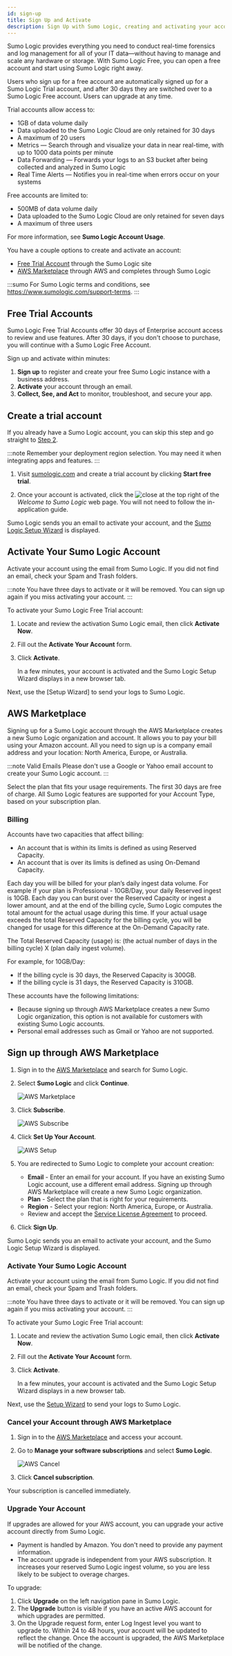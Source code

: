 ```yaml
---
id: sign-up
title: Sign Up and Activate
description: Sign Up with Sumo Logic, creating and activating your account.
---
```



Sumo Logic provides everything you need to conduct real-time forensics and log management for all of your IT data—without having to manage and scale any hardware or storage. With Sumo Logic Free, you can open a free account and start using Sumo Logic right away.

Users who sign up for a free account are automatically signed up for a Sumo Logic Trial account, and after 30 days they are switched over to a Sumo Logic Free account. Users can upgrade at any time.

Trial accounts allow access to:

- 1GB of data volume daily
- Data uploaded to the Sumo Logic Cloud are only retained for 30 days
- A maximum of 20 users
- Metrics — Search through and visualize your data in near real-time, with up to 1000 data points per minute
- Data Forwarding — Forwards your logs to an S3 bucket after being collected and analyzed in Sumo Logic
- Real Time Alerts — Notifies you in real-time when errors occur on your systems

Free accounts are limited to:

- 500MB of data volume daily
- Data uploaded to the Sumo Logic Cloud are only retained for seven days
- A maximum of three users

For more information, see **Sumo Logic Account Usage**.

You have a couple options to create and activate an account:

* [Free Trial Account](#free-trial-accounts) through the Sumo Logic site
* [AWS Marketplace](#aws-marketplace) through AWS and completes through Sumo Logic

:::sumo 
For Sumo Logic terms and conditions, see https://www.sumologic.com/support-terms.
:::

## Free Trial Accounts

Sumo Logic Free Trial Accounts offer 30 days of Enterprise account access to review and use features. After 30 days, if you don't choose to purchase, you will continue with a Sumo Logic Free Account.

Sign up and activate within minutes:

1. **Sign up** to register and create your free Sumo Logic instance with a business address.
1. **Activate** your account through an email.
1. **Collect, See, and Act** to monitor, troubleshoot, and secure your app.

## Create a trial account
If you already have a Sumo Logic account, you can skip this step and go straight to [Step 2](#step-2---create-a-sumo-logic-access-key).

:::note
Remember your deployment region selection. You may need it when integrating apps and features.
:::

1. Visit [sumologic.com](https://sumologic.com) and create a trial account by clicking **Start free trial**.

1. Once your account is activated, click the ![close](/img/get-started/github/close-icon.png) at the top right of the *Welcome to Sumo Logic* web page. You will not need to follow the in-application guide.

Sumo Logic sends you an email to activate your account, and the [Sumo Logic Setup Wizard](/docs/send-data/setup-wizard) is displayed.

## Activate Your Sumo Logic Account

Activate your account using the email from Sumo Logic. If you did not find an email, check your Spam and Trash folders.

:::note
You have three days to activate or it will be removed. You can sign up again if you miss activating your account.
:::

To activate your Sumo Logic Free Trial account:

1. Locate and review the activation Sumo Logic email, then click **Activate Now**.
1. Fill out the **Activate Your Account** form.
1. Click **Activate**.

    In a few minutes, your account is activated and the Sumo Logic Setup Wizard displays in a new browser tab.

Next, use the [Setup Wizard] to send your logs to Sumo Logic.

## AWS Marketplace

Signing up for a Sumo Logic account through the AWS Marketplace creates a new Sumo Logic organization and account. It allows you to pay your bill using your Amazon account. All you need to sign up is a company email address and your location: North America, Europe, or Australia.

:::note Valid Emails
Please don't use a Google or Yahoo email account to create your Sumo Logic account.
:::

Select the plan that fits your usage requirements. The first 30 days are free of charge. All Sumo Logic features are supported for your Account Type, based on your subscription plan.

### Billing

Accounts have two capacities that affect billing:

- An account that is within its limits is defined as using Reserved Capacity.
- An account that is over its limits is defined as using On-Demand Capacity.

Each day you will be billed for your plan’s daily ingest data volume. For example if your plan is Professional - 10GB/Day, your daily Reserved ingest is 10GB. Each day you can burst over the Reserved Capacity or ingest a lower amount, and at the end of the billing cycle, Sumo Logic computes the total amount for the actual usage during this time. If your actual usage exceeds the total Reserved Capacity for the billing cycle, you will be changed for usage for this difference at the On-Demand Capacity rate.

The Total Reserved Capacity (usage) is: (the actual number of days in the billing cycle) X (plan daily ingest volume).

For example, for 10GB/Day:

- If the billing cycle is 30 days, the Reserved Capacity is 300GB.
- If the billing cycle is 31 days, the Reserved Capacity is 310GB.

These accounts have the following limitations:

- Because signing up through AWS Marketplace creates a new Sumo Logic organization, this option is not available for customers with existing Sumo Logic accounts.
- Personal email addresses such as Gmail or Yahoo are not supported.

## Sign up through AWS Marketplace

1. Sign in to the [AWS Marketplace](https://aws.amazon.com/marketplace) and search for Sumo Logic.
1. Select **Sumo Logic** and click **Continue**.  

    ![AWS Marketplace](/img/get-started/aws_marketplace.png)

1. Click **Subscribe**.  

    ![AWS Subscribe](/img/get-started/aws_marketplace_subscribe.png)

1. Click **Set Up Your Account**.  

    ![AWS Setup](/img/get-started/aws_marketplace_setup.png)

1. You are redirected to Sumo Logic to complete your account creation:

    - **Email** - Enter an email for your account. If you have an existing Sumo Logic account, use a different email address. Signing up through AWS Marketplace will create a new Sumo Logic organization.
    - **Plan** - Select the plan that is right for your requirements.
    - **Region** - Select your region: North America, Europe, or Australia.
    - Review and accept the [Service License Agreement](https://www.sumologic.com/service-agreement/) to proceed.
1. Click **Sign Up**.

Sumo Logic sends you an email to activate your account, and the Sumo Logic Setup Wizard is displayed.

### Activate Your Sumo Logic Account

Activate your account using the email from Sumo Logic. If you did not find an email, check your Spam and Trash folders.

:::note
You have three days to activate or it will be removed. You can sign up again if you miss activating your account.
:::

To activate your Sumo Logic Free Trial account:

1. Locate and review the activation Sumo Logic email, then click **Activate Now**.
1. Fill out the **Activate Your Account** form.
1. Click **Activate**.

    In a few minutes, your account is activated and the Sumo Logic Setup Wizard displays in a new browser tab.

Next, use the [Setup Wizard](/docs/send-data/setup-wizard) to send your logs to Sumo Logic.

### Cancel your Account through AWS Marketplace

1. Sign in to the [AWS Marketplace](https://aws.amazon.com/marketplace) and access your account.
1. Go to **Manage your software subscriptions** and select **Sumo Logic**.

    ![AWS Cancel](/img/get-started/aws_marketplace_cancel.png)

1. Click **Cancel subscription**.

Your subscription is cancelled immediately.

### Upgrade Your Account

If upgrades are allowed for your AWS account, you can upgrade your active account directly from Sumo Logic.

- Payment is handled by Amazon. You don't need to provide any payment information.
- The account upgrade is independent from your AWS subscription. It increases your reserved Sumo Logic ingest volume, so you are less likely to be subject to overage charges.

To upgrade:

1. Click **Upgrade** on the left navigation pane in Sumo Logic.
1. The **Upgrade** button is visible if you have an active AWS account for which upgrades are permitted.
1. On the Upgrade request form, enter Log Ingest level you want to upgrade to. Within 24 to 48 hours, your account will be updated to reflect the change. Once the account is upgraded, the AWS Marketplace will be notified of the change.  
